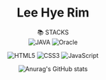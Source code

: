 <div align="center">
	
# Lee Hye Rim

	
📚 STACKS <br>
<img src="https://img.shields.io/badge/java-007396?style=for-the-badge&logo=java&logoColor=white" alt="JAVA">
<img src="https://img.shields.io/badge/oracle-F80000?style=for-the-badge&logo=oracle&logoColor=white" alt="Oracle"> <br>

<img src="https://img.shields.io/badge/html5-E34F26?style=for-the-badge&logo=html5&logoColor=white" alt="HTML5"> <img src="https://img.shields.io/badge/css-1572B6?style=for-the-badge&logo=css3&logoColor=white" alt="CSS3"> <img src="https://img.shields.io/badge/javascript-F7DF1E?style=for-the-badge&logo=javascript&logoColor=black" alt="JavaScript">

![Anurag's GitHub stats](https://github-readme-stats.vercel.app/api?username=nanahappy555&show_icons=true&theme=tokyonight)
	
</div>
